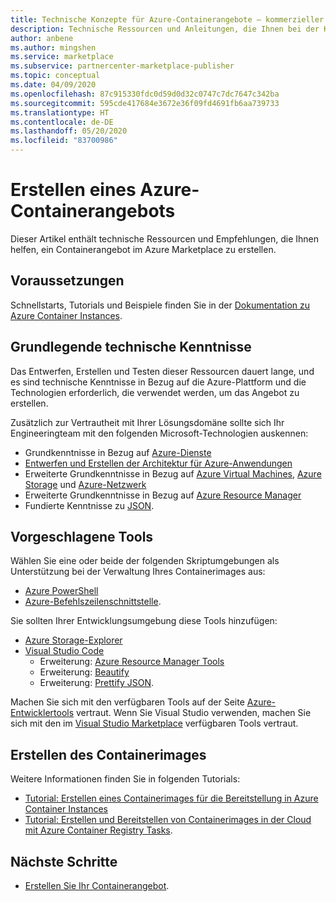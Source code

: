 ```yaml
---
title: Technische Konzepte für Azure-Containerangebote – kommerzieller Microsoft-Marketplace
description: Technische Ressourcen und Anleitungen, die Ihnen bei der Konfiguration eines Containerangebots im Azure Marketplace helfen.
author: anbene
ms.author: mingshen
ms.service: marketplace
ms.subservice: partnercenter-marketplace-publisher
ms.topic: conceptual
ms.date: 04/09/2020
ms.openlocfilehash: 87c915330fdc0d59d0d32c0747c7dc7647c342ba
ms.sourcegitcommit: 595cde417684e3672e36f09fd4691fb6aa739733
ms.translationtype: HT
ms.contentlocale: de-DE
ms.lasthandoff: 05/20/2020
ms.locfileid: "83700986"
---
```

# <a name="create-an-azure-container-offer"></a>Erstellen eines Azure-Containerangebots

Dieser Artikel enthält technische Ressourcen und Empfehlungen, die Ihnen helfen, ein Containerangebot im Azure Marketplace zu erstellen.

## <a name="before-you-begin"></a>Voraussetzungen

Schnellstarts, Tutorials und Beispiele finden Sie in der [Dokumentation zu Azure Container Instances](https://docs.microsoft.com/azure/container-instances).

## <a name="fundamental-technical-knowledge"></a>Grundlegende technische Kenntnisse

Das Entwerfen, Erstellen und Testen dieser Ressourcen dauert lange, und es sind technische Kenntnisse in Bezug auf die Azure-Plattform und die Technologien erforderlich, die verwendet werden, um das Angebot zu erstellen.

Zusätzlich zur Vertrautheit mit Ihrer Lösungsdomäne sollte sich Ihr Engineeringteam mit den folgenden Microsoft-Technologien auskennen:

- Grundkenntnisse in Bezug auf [Azure-Dienste](https://azure.microsoft.com/services/)
- [Entwerfen und Erstellen der Architektur für Azure-Anwendungen](https://azure.microsoft.com/solutions/architecture/)
- Erweiterte Grundkenntnisse in Bezug auf [Azure Virtual Machines](https://azure.microsoft.com/services/virtual-machines/), [Azure Storage](https://azure.microsoft.com/services/?filter=storage) und [Azure-Netzwerk](https://azure.microsoft.com/services/?filter=networking)
- Erweiterte Grundkenntnisse in Bezug auf [Azure Resource Manager](https://azure.microsoft.com/features/resource-manager/)
- Fundierte Kenntnisse zu [JSON](https://www.json.org/).

## <a name="suggested-tools"></a>Vorgeschlagene Tools

Wählen Sie eine oder beide der folgenden Skriptumgebungen als Unterstützung bei der Verwaltung Ihres Containerimages aus:

- [Azure PowerShell](https://docs.microsoft.com/powershell/azure/?view=azps-3.7.0&viewFallbackFrom=azps-3.6.1)
- [Azure-Befehlszeilenschnittstelle](https://docs.microsoft.com/cli/azure/?view=azure-cli-latest).

Sie sollten Ihrer Entwicklungsumgebung diese Tools hinzufügen:

- [Azure Storage-Explorer](https://docs.microsoft.com/azure/vs-azure-tools-storage-manage-with-storage-explorer?tabs=windows)
- [Visual Studio Code](https://code.visualstudio.com/)
  - Erweiterung: [Azure Resource Manager Tools](https://marketplace.visualstudio.com/items?itemName=msazurermtools.azurerm-vscode-tools)
  - Erweiterung: [Beautify](https://marketplace.visualstudio.com/items?itemName=HookyQR.beautify)
  - Erweiterung: [Prettify JSON](https://marketplace.visualstudio.com/items?itemName=mohsen1.prettify-json).

Machen Sie sich mit den verfügbaren Tools auf der Seite [Azure-Entwicklertools](https://azure.microsoft.com/) vertraut. Wenn Sie Visual Studio verwenden, machen Sie sich mit den im [Visual Studio Marketplace](https://marketplace.visualstudio.com/) verfügbaren Tools vertraut.

## <a name="create-the-container-image"></a>Erstellen des Containerimages

Weitere Informationen finden Sie in folgenden Tutorials:

- [Tutorial: Erstellen eines Containerimages für die Bereitstellung in Azure Container Instances](https://docs.microsoft.com/azure/container-instances/container-instances-tutorial-prepare-app)
- [Tutorial: Erstellen und Bereitstellen von Containerimages in der Cloud mit Azure Container Registry Tasks](https://docs.microsoft.com/azure/container-registry/container-registry-tutorial-quick-task).

## <a name="next-steps"></a>Nächste Schritte

- [Erstellen Sie Ihr Containerangebot](https://docs.microsoft.com/azure/marketplace/partner-center-portal/create-azure-container-offer).
